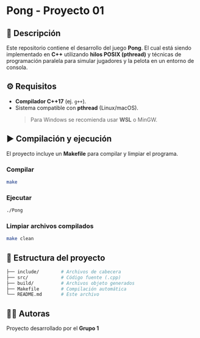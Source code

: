 # Pong - Proyecto 01

## 📌 Descripción
Este repositorio contiene el desarrollo del juego **Pong**.
El cual está siendo implementado en **C++** utilizando **hilos POSIX (pthread)** y técnicas de programación paralela para simular jugadores y la pelota en un entorno de consola.

## ⚙️ Requisitos
- **Compilador C++17** (ej. `g++`).
- Sistema compatible con **pthread** (Linux/macOS).  
  > Para Windows se recomienda usar **WSL** o MinGW.

## ▶️ Compilación y ejecución
El proyecto incluye un **Makefile** para compilar y limpiar el programa.

### Compilar
```bash
make
````

### Ejecutar
```bash
./Pong
````
### Limpiar archivos compilados
```bash
make clean
````

## 📂 Estructura del proyecto
```bash
├── include/        # Archivos de cabecera
├── src/            # Código fuente (.cpp)
├── build/          # Archivos objeto generados
├── Makefile        # Compilación automática
└── README.md       # Este archivo
````

## 👩‍💻 Autoras
Proyecto desarrollado por el **Grupo 1**


